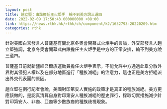 ```yaml
---
layout: post
title: 趙立堅：由誰擔任主火炬手　輪不到美方說三道四
date: 2022-02-09 17:50:43.000000000 +08:00
link: https://news.rthk.hk/rthk/ch/component/k2/1632793-20220209.htm
categories: rthk
---
```


針對美國白宮發言人普薩基有關北京冬奧會開幕式火炬手的言論，外交部發言人趙立堅強調，北京冬奧會開幕式由誰擔任主火炬手是中方的正常安排，輪不到美方說三道四。

普薩基日前就新疆維吾爾族運動員擔任火炬手表示，不能允許中方通過此舉分散外界對其侵犯人權以及在部分地區進行「種族滅絕」的注意力，這也正是美方拒絕派出外交代表團的原因。

趙立堅在例行記者會說，美國對印第安人實施的政策才是真正的種族滅絕。美方更應該做的，是認真清算自身對印第安人種族滅絕的歷史罪行，採取切實措施減少針對印第安人、非裔、亞裔等少數族裔的種族歧視現象。
